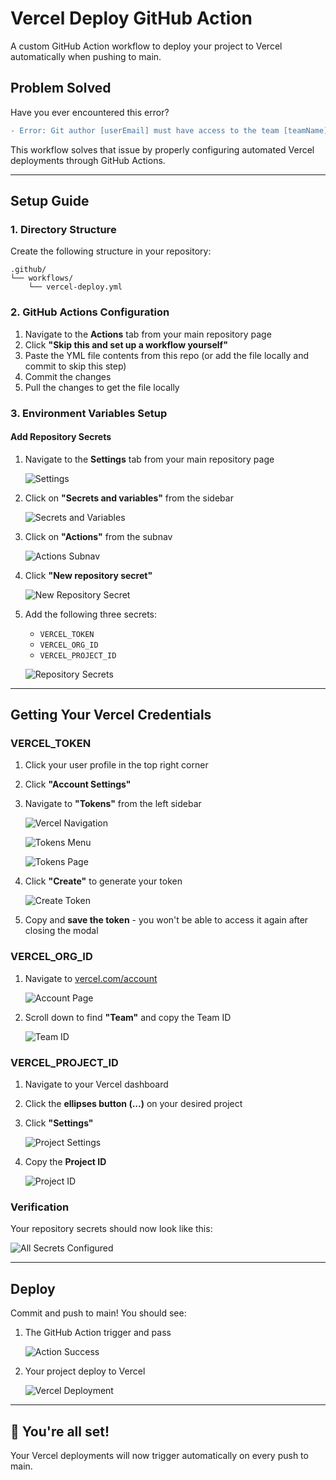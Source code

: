 # Vercel Deploy GitHub Action

A custom GitHub Action workflow to deploy your project to Vercel automatically when pushing to main.

## Problem Solved

Have you ever encountered this error?

```diff
- Error: Git author [userEmail] must have access to the team [teamName] on Vercel to create deployments.
```

This workflow solves that issue by properly configuring automated Vercel deployments through GitHub Actions.

---

## Setup Guide

### 1. Directory Structure

Create the following structure in your repository:

```
.github/
└── workflows/
    └── vercel-deploy.yml
```

### 2. GitHub Actions Configuration

1. Navigate to the **Actions** tab from your main repository page
2. Click **"Skip this and set up a workflow yourself"**
3. Paste the YML file contents from this repo (or add the file locally and commit to skip this step)
4. Commit the changes
5. Pull the changes to get the file locally

### 3. Environment Variables Setup

#### Add Repository Secrets

1. Navigate to the **Settings** tab from your main repository page
   
   ![Settings](https://github.com/user-attachments/assets/8024ff75-ba59-4ebc-a854-da166b139734)

2. Click on **"Secrets and variables"** from the sidebar
   
   ![Secrets and Variables](https://github.com/user-attachments/assets/69f6b941-bea8-4dee-a359-e1bdc8086d7d)

3. Click on **"Actions"** from the subnav
   
   ![Actions Subnav](https://github.com/user-attachments/assets/7f645ab6-879a-4e9f-b596-288e0c3c43ad)

4. Click **"New repository secret"**
   
   ![New Repository Secret](https://github.com/user-attachments/assets/a756319a-6cd2-4ded-991c-42b6412f2bfe)

5. Add the following three secrets:
   - `VERCEL_TOKEN`
   - `VERCEL_ORG_ID`
   - `VERCEL_PROJECT_ID`
   
   ![Repository Secrets](https://github.com/user-attachments/assets/14714e6e-cbe2-45a1-a3f5-46802e186bcf)

---

## Getting Your Vercel Credentials

### VERCEL_TOKEN

1. Click your user profile in the top right corner
2. Click **"Account Settings"**
3. Navigate to **"Tokens"** from the left sidebar

   ![Vercel Navigation](https://github.com/user-attachments/assets/d2eec758-0580-44d0-ae10-b123b174faf4)
   
   ![Tokens Menu](https://github.com/user-attachments/assets/9dfdd093-30ad-4785-9e1e-c72b9725cb23)
   
   ![Tokens Page](https://github.com/user-attachments/assets/5f88ea00-3371-4fc3-bd89-da790fdd1bc1)

4. Click **"Create"** to generate your token
   
   ![Create Token](https://github.com/user-attachments/assets/07d885e0-be59-4078-866e-aab76e12782e)

5. Copy and **save the token** - you won't be able to access it again after closing the modal

### VERCEL_ORG_ID

1. Navigate to [vercel.com/account](https://vercel.com/account)
   
   ![Account Page](https://github.com/user-attachments/assets/3a1add07-9791-44f3-8998-22bfc3cb6ec8)

2. Scroll down to find **"Team"** and copy the Team ID
   
   ![Team ID](https://github.com/user-attachments/assets/1091ce19-e3e9-4159-9842-3476e22d5d65)

### VERCEL_PROJECT_ID

1. Navigate to your Vercel dashboard
2. Click the **ellipses button (...)** on your desired project
3. Click **"Settings"**
   
   ![Project Settings](https://github.com/user-attachments/assets/ada3e18d-ae34-49a9-8812-a05943afe0b6)

4. Copy the **Project ID**
   
   ![Project ID](https://github.com/user-attachments/assets/dcf5504d-5c9d-47cf-9a26-ae749efa0062)

### Verification

Your repository secrets should now look like this:

![All Secrets Configured](https://github.com/user-attachments/assets/94713ff3-f58f-43a8-81c1-f690dd78b4b8)

---

## Deploy

Commit and push to main! You should see:

1. The GitHub Action trigger and pass
   
   ![Action Success](https://github.com/user-attachments/assets/0a9e0b38-3eca-496c-abd8-836246b029f9)

2. Your project deploy to Vercel
   
   ![Vercel Deployment](https://github.com/user-attachments/assets/e7cd6f72-abd6-4eea-a6c1-8d4a3186b9d2)

---

## 🫡 You're all set!

Your Vercel deployments will now trigger automatically on every push to main.
